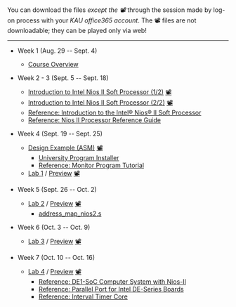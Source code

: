 You can download the files *except the 📽* through the session made by log-on process with your *KAU office365 account*. The 📽 files are not downloadable; they can be played only via web!
***

* Week 1 (Aug. 29 -- Sept. 4)
  * [Course Overview](https://kau365-my.sharepoint.com/:p:/g/personal/taehwan_kim_kau_ac_kr/EUI3NQpfrf5It9jwCsqF8sABqR7fFNKLnEpze7aMiEX9cg?e=sVHUhV)

* Week 2 - 3 (Sept. 5 -- Sept. 18)
  * [Introduction to Intel Nios II Soft Processor (1/2)](https://kau365-my.sharepoint.com/:b:/g/personal/taehwan_kim_kau_ac_kr/EU_tlkMDmbBArlOzY9adO0QBV0OZGghYttQf9wbfrc1FFg?e=gZkF1i)
   [📽](https://youtu.be/OyMnB-V5JJ8)
  * [Introduction to Intel Nios II Soft Processor (2/2)](https://kau365-my.sharepoint.com/:b:/g/personal/taehwan_kim_kau_ac_kr/EdLIO0WhPx5Bu0Vg5AYQNJIBiT-POPmCShtOHqTzIbnx8Q?e=eeLCwx)
   [📽](https://youtu.be/aGdNDza5ozQ)
  * [Reference: Introduction to the Intel® Nios® II Soft Processor](https://ftp.intel.com/Public/Pub/fpgaup/pub/Teaching_Materials/current/Tutorials/Nios2_introduction.pdf)
  * [Reference: Nios II Processor Reference Guide](https://www.intel.com/content/dam/www/programmable/us/en/pdfs/literature/hb/nios2/n2cpu-nii5v1gen2.pdf)

* Week 4 (Sept. 19 -- Sept. 25)
  * [Design Example (ASM)](https://kau365-my.sharepoint.com/:b:/g/personal/taehwan_kim_kau_ac_kr/EelA_0iefXxOnqQjWpl2M70B53gw2fbuLD29Q2b_u0RLaA?e=Al5v6i) [📽](https://youtu.be/yHKBPAc6gG0)
    * [University Program Installer](https://ftp.intel.com/Public/Pub/fpgaup/pub/Intel_Material/18.1/intel_fpga_upds_setup.exe)
    * [Reference: Monitor Program Tutorial](https://ftp.intel.com/Public/Pub/fpgaup/pub/Teaching_Materials/current/tutorials/Intel_FPGA_Monitor_Program_NiosII.pdf)
  * [Lab 1](https://kau365-my.sharepoint.com/:b:/g/personal/taehwan_kim_kau_ac_kr/EXUXlLoHBB1AgIEnkNPk6kcBjsaWQfC7R4u_nHJkwWtUxQ?e=cdqHkg) / [Preview](https://kau365-my.sharepoint.com/:b:/g/personal/taehwan_kim_kau_ac_kr/EeWe6uugKPtCnV6fYLXCWt4BUa0sFlBApJhq8hIc9-vK2g?e=Wqnxbd) [📽](https://youtu.be/YgCgvh5b4oQ)

* Week 5 (Sept. 26 -- Oct. 2)
  * [Lab 2](https://kau365-my.sharepoint.com/:b:/g/personal/taehwan_kim_kau_ac_kr/EZAp29NZdwJKha9OxeAqrw4B8SkaAQ2BH_SBGggkNf6czA?e=FLlS6n) / [Preview](https://kau365-my.sharepoint.com/:b:/g/personal/taehwan_kim_kau_ac_kr/EY1d1MervvZEhkhHmlIPXWYB9pf0xZuYYoueBqDv4OO1mQ?e=9mkf8S) [📽](https://youtu.be/l9mmJ24K3I0)
    * [address_map_nios2.s](https://kau365-my.sharepoint.com/:u:/g/personal/taehwan_kim_kau_ac_kr/EVtI7peyKJxNrVp7f_z56FcBOrdUvpzM6m7zVmWGE4QF3A?e=G4IKiy)

* Week 6 (Oct. 3 -- Oct. 9)
  * [Lab 3](https://kau365-my.sharepoint.com/:b:/g/personal/taehwan_kim_kau_ac_kr/EQ8fxjDUTq5Lv_JULeRebUkBxss-tdeBWJREwoGgXu1-Wg?e=Ljg7kx) / [Preview](https://kau365-my.sharepoint.com/:b:/g/personal/taehwan_kim_kau_ac_kr/EXPjqU__ZV9LuBQ6PJpnpdwBs6T8TpeNeBTlzUrWwuK7QQ?e=62yKeu) [📽](https://youtu.be/DAYmT2QuQ7o)

* Week 7 (Oct. 10 -- Oct. 16)
  * [Lab 4](https://kau365-my.sharepoint.com/:b:/g/personal/taehwan_kim_kau_ac_kr/EZVJAIaTuwJKgz1CZhjVLQQBZoLO0Kui9emPGXoTQWWB8g?e=pbTf1y) / [Preview](https://kau365-my.sharepoint.com/:b:/g/personal/taehwan_kim_kau_ac_kr/Edd6JhNwY3NCiZDofCYFj-ABkMadpa35fOoGeI9t5qSibQ?e=VSwVI8) [📽](https://youtu.be/13EKDvgbS1c)
    * [Reference: DE1-SoC Computer System with Nios-II](https://kau365-my.sharepoint.com/:b:/g/personal/taehwan_kim_kau_ac_kr/EfMOH80RDldMmR0b9ereGVoBnbROMmyxL8fM0GnLJtWzaA?e=fbOeZf)
    * [Reference: Parallel Port for Intel DE-Series Boards](https://kau365-my.sharepoint.com/:b:/g/personal/taehwan_kim_kau_ac_kr/EdCajFkBI61PiYpdxBP6YvABaHSPM_jcYn5BNtEP9OQV-Q?e=1NVKET)
    * [Reference: Interval Timer Core](https://kau365-my.sharepoint.com/:b:/g/personal/taehwan_kim_kau_ac_kr/EUwv_akCsHBOlJhwPI6zgUQBFrAODjy1gllzShZlOnaUFA?e=ScZEps)

<!--
* Week 8 (Oct. 17 -- Oct. 23)
  * [Lab 5](https://kau365-my.sharepoint.com/:b:/g/personal/taehwan_kim_kau_ac_kr/ESPmeuoaC3RFogcBcC8uDnkBsKzUDitMlfdqAYVlfzXLLg?e=e1BWhq) / [Preview](https://kau365-my.sharepoint.com/:b:/g/personal/taehwan_kim_kau_ac_kr/EQlYN-E69NJDu-I8Olw6sVMBWKEsY1GbsGt9Jp6g6Owy8A?e=dUT1aZ) [[📽](https://youtu.be/u5jo8iYkd7A)]
    * [Reference: Introduction to the Intel Nios-II Soft Processor](https://ftp.intel.com/Public/Pub/fpgaup/pub/Teaching_Materials/current/Tutorials/Nios2_introduction.pdf)
    * [Reference: DE1-SoC Computer System with Nios-II](https://kau365-my.sharepoint.com/:b:/g/personal/taehwan_kim_kau_ac_kr/EQpZq2oQx6RDviUAuG2a0nYBoywE5RUBdFvOKabvhCmNcg?e=grHcvh)

* Week 9 (Oct. 24 -- Oct. 30)
  * [Design Example (C)](https://kau365-my.sharepoint.com/:b:/g/personal/taehwan_kim_kau_ac_kr/ETHfKkt38vxDour3TmZe-6wBW708e9hxO3a1ANGg577p9w?e=fRQpSb) [[📽](https://youtu.be/-17FYGDyits)]
  * [Lab 6](https://kau365-my.sharepoint.com/:b:/g/personal/taehwan_kim_kau_ac_kr/EUdm_h8qORpOjy9o8ihOKTUBc8lI7WgTBXRAwnRLxohqZg?e=wuu1jv) / [Preview](https://kau365-my.sharepoint.com/:b:/g/personal/taehwan_kim_kau_ac_kr/EWw6IMg5-FZAujASlDLrvSYBG5va7m9AUQmxifteTKXnLA?e=iCI3Vy)[[📽](https://youtu.be/i98wuep4-Mw)]
    * [address_map_nios2.h](https://kau365-my.sharepoint.com/:u:/g/personal/taehwan_kim_kau_ac_kr/ESsbXVeky3RBtYXxc6z0ybsBJDTtI5-3l7Rrf9QbTyioqw?e=WehHEM)

* Week 10 (Oct. 31 -- Nov. 6)
  * [Lab 7](https://kau365-my.sharepoint.com/:b:/g/personal/taehwan_kim_kau_ac_kr/EVpHY4pS42hEtLG5K8e2djsB29zvaKdY9IoDxjSisFSB5g?e=BKMXsc) / [Preview](https://kau365-my.sharepoint.com/:b:/g/personal/taehwan_kim_kau_ac_kr/EcqDhXljzlFNiJgZC_WF3jgB18NM8C3_3NyH13TkvTA7NA?e=6Gwx2T) [[📽](https://youtu.be/bNvQB7kGq88)]
    * [nios2_ctrl_reg_macros.h](https://kau365-my.sharepoint.com/:u:/g/personal/taehwan_kim_kau_ac_kr/Ec-KKN90JzRGjQ2LeokEbA8Bunqii-Wue5FzNkEcgWTl5g?e=cT1ei4)
  
* Week 11 (Nov. 7 -- Nov. 13)
  * [Lab 8](https://kau365-my.sharepoint.com/:b:/g/personal/taehwan_kim_kau_ac_kr/ETfcMHEA4sNCo_LapbGZjA4B4W1vELH9-UFRG8S6Lpr4ZQ?e=AI2gIc) / [Preview](https://kau365-my.sharepoint.com/:b:/g/personal/taehwan_kim_kau_ac_kr/EaGrW_A3Ca9DpamWWhcIfb0BLky7BdHLfDLvQvVxXX40SA?e=QCfPEf) [[📽](https://youtu.be/Qes8JttiBuk)]

* Week 12 -- 14 (Nov. 14 -- Dec. 4)
  * [Project Guideline](https://kau365-my.sharepoint.com/:p:/g/personal/taehwan_kim_kau_ac_kr/Ed358l95S09HiIQ4kwQ6_RkBbw3RYfal6wKfiKsCHud8pg?e=Gc90Sr)
    * Document Templates: [계획서](https://kau365-my.sharepoint.com/:p:/g/personal/taehwan_kim_kau_ac_kr/ERchmN7JprdAvBzBzg7nkloBJF_qiTrINPaFA_7kivmSDQ?e=xdGIvp), [중간시연보고서](https://kau365-my.sharepoint.com/:p:/g/personal/taehwan_kim_kau_ac_kr/EYddSKOG475Ioj5eCjGQ1scBiaZP9y1U5iUOSufx_QerZA?e=Pb2qqo), [결과보고서](https://kau365-my.sharepoint.com/:p:/g/personal/taehwan_kim_kau_ac_kr/EWJEy0iVCCpDjIqCxjckvAEB5_hW0qJdIRmKEaINwR_Q9w?e=7GrlSY)


* Week 15 (Nov. 14 -- Dec. 4): Complimentary

* Week 16 (Nov. 14 -- Dec. 4): Final Exam
-->

